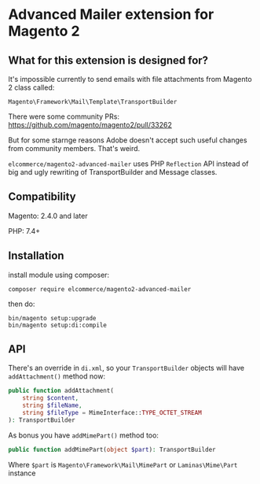 # Advanced Mailer extension for Magento 2

## What for this extension is designed for?

It's impossible currently to send emails with file attachments from Magento 2 class called:
```
Magento\Framework\Mail\Template\TransportBuilder
```

There were some community PRs: https://github.com/magento/magento2/pull/33262

But for some starnge reasons Adobe doesn't accept such useful changes from community members. That's weird.

``elcommerce/magento2-advanced-mailer`` uses PHP ```Reflection``` API instead of big and ugly rewriting of TransportBuilder and Message classes.

## Compatibility

Magento: 2.4.0 and later

PHP: 7.4+

## Installation
install module using composer:
```
composer require elcommerce/magento2-advanced-mailer
```
then do:
```
bin/magento setup:upgrade
bin/magento setup:di:compile
```
## API
There's an override in ``di.xml``, so your ``TransportBuilder`` objects will have ``addAttachment()`` method now:
```php
public function addAttachment(
    string $content,
    string $fileName,
    string $fileType = MimeInterface::TYPE_OCTET_STREAM
): TransportBuilder
```
As bonus you have ``addMimePart()`` method too:
```php
public function addMimePart(object $part): TransportBuilder
```
Where ``$part`` is ``Magento\Framework\Mail\MimePart`` or ``Laminas\Mime\Part`` instance





